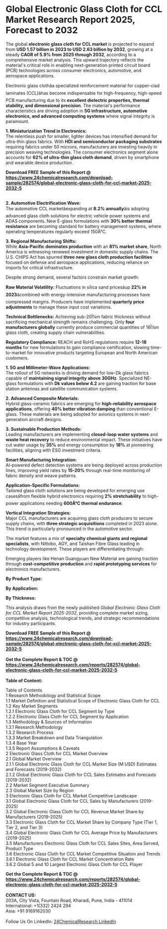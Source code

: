 <h1>Global Electronic Glass Cloth for CCL Market Research Report 2025, Forecast to 2032</h1><p>The global <strong>electronic glass cloth for CCL market</strong> is projected to expand from <strong>USD 1.57 billion in 2023 to USD 2.63 billion by 2032</strong>, growing at a steady <strong>CAGR of 5.9% from 2025 through 2032</strong>, according to a comprehensive market analysis. This upward trajectory reflects the material's critical role in enabling next-generation printed circuit board (PCB) technologies across consumer electronics, automotive, and aerospace applications.</p><p>Electronic glass clothâa specialized reinforcement material for copper-clad laminates (CCL)âhas become indispensable for high-frequency, high-speed PCB manufacturing due to its <strong>excellent dielectric properties, thermal stability, and dimensional precision</strong>. The material's performance characteristics are driving adoption in <strong>5G infrastructure, automotive electronics, and advanced computing systems</strong> where signal integrity is paramount.</p><p><strong>1. Miniaturization Trend in Electronics:</strong><br>
The relentless push for smaller, lighter devices has intensified demand for ultra-thin glass fabrics. With <strong>HDI and semiconductor packaging substrates</strong> requiring fabrics under 50 microns, manufacturers are investing heavily in precision weaving technologies. The consumer electronics segment alone accounts for <strong>62% of ultra-thin glass cloth demand</strong>, driven by smartphone and wearable device production.</p><div><b>Download FREE Sample of this Report @ 
            <a href="https://www.24chemicalresearch.com/download-sample/282574/global-electronic-glass-cloth-for-ccl-market-2025-2032-5">
            https://www.24chemicalresearch.com/download-sample/282574/global-electronic-glass-cloth-for-ccl-market-2025-2032-5</a></b></div><br><p><strong>2. Automotive Electrification Wave:</strong><br>
The automotive CCL marketâexpanding at <strong>8.2% annually</strong>âis adopting advanced glass cloth solutions for electric vehicle power systems and ADAS components. New E-glass formulations with <strong>30% better thermal resistance</strong> are becoming standard for battery management systems, where operating temperatures regularly exceed 150Â°C.</p><p><strong>3. Regional Manufacturing Shifts:</strong><br>
While <strong>Asia-Pacific dominates production</strong> with an <strong>81% market share</strong>, North America is witnessing renewed investment in domestic supply chains. The U.S. CHIPS Act has spurred <strong>three new glass cloth production facilities</strong> focused on defense and aerospace applications, reducing reliance on imports for critical infrastructure.</p><p>Despite strong demand, several factors constrain market growth:</p><p><strong>Raw Material Volatility:</strong> Fluctuations in silica sand pricesâup <strong>22% in 2023</strong>âcombined with energy-intensive manufacturing processes have compressed margins. Producers have implemented <strong>quarterly price adjustments</strong> to manage these input cost variations.</p><p><strong>Technical Bottlenecks:</strong> Achieving sub-20Î¼m fabric thickness without sacrificing mechanical strength remains challenging. Only <strong>four manufacturers globally</strong> currently produce commercial quantities of 16Î¼m glass cloth, creating supply chain vulnerabilities.</p><p><strong>Regulatory Compliance:</strong> REACH and RoHS regulations require <strong>12-18 months</strong> for new formulations to gain compliance certification, slowing time-to-market for innovative products targeting European and North American customers.</p><p><strong>1. 5G and Millimeter-Wave Applications:</strong><br>
The rollout of 5G networks is driving demand for low-Dk glass fabrics capable of <strong>maintaining signal integrity above 30GHz</strong>. Specialized NE-glass formulations with <strong>Dk values below 4.2</strong> are gaining traction for base station antennas and satellite communication systems.</p><p><strong>2. Advanced Composite Materials:</strong><br>
Hybrid glass-ceramic fabrics are emerging for <strong>high-reliability aerospace applications</strong>, offering <strong>40% better vibration damping</strong> than conventional E-glass. These materials are being adopted for avionics systems in next-generation aircraft designs.</p><p><strong>3. Sustainable Production Methods:</strong><br>
Leading manufacturers are implementing <strong>closed-loop water systems</strong> and <strong>waste heat recovery</strong> to reduce environmental impact. These initiatives have cut water usage by <strong>35%</strong> and energy consumption by <strong>18%</strong> at pioneering facilities, aligning with ESG investment criteria.</p><p><strong>Smart Manufacturing Integration:</strong><br>
	AI-powered defect detection systems are being deployed across production lines, improving yield rates by <strong>15-20%</strong> through real-time monitoring of fabric density and weave patterns.</p><p><strong>Application-Specific Formulations:</strong><br>
	Tailored glass cloth solutions are being developed for emerging use casesâfrom flexible hybrid electronics requiring <strong>2% stretchability</strong> to high-power applications needing <strong>600Â°C thermal endurance</strong>.</p><p><strong>Vertical Integration Strategies:</strong><br>
	Major CCL manufacturers are acquiring glass cloth producers to secure supply chains, with <strong>three strategic acquisitions</strong> completed in 2023 alone. This trend is particularly pronounced in the automotive sector.</p><p>The market features a mix of <strong>specialty chemical giants and regional specialists</strong>, with Nittobo, AGY, and Taishan Fibre Glass leading in technology development. These players are differentiating through:</p><p>Emerging players like Henan Guangyuan New Material are gaining traction through <strong>cost-competitive production</strong> and <strong>rapid prototyping services</strong> for electronics manufacturers.</p><p><strong>By Product Type:</strong></p><p><strong>By Application:</strong></p><p><strong>By Thickness:</strong></p><p>This analysis draws from the newly published <em>Global Electronic Glass Cloth for CCL Market Report 2025-2032</em>, providing complete market sizing, competitive analysis, technological trends, and strategic recommendations for industry participants.</p><div><b>Download FREE Sample of this Report @ 
            <a href="https://www.24chemicalresearch.com/download-sample/282574/global-electronic-glass-cloth-for-ccl-market-2025-2032-5">
            https://www.24chemicalresearch.com/download-sample/282574/global-electronic-glass-cloth-for-ccl-market-2025-2032-5</a></b></div><br><div><b>Get the Complete Report & TOC @ 
            <a href="https://www.24chemicalresearch.com/reports/282574/global-electronic-glass-cloth-for-ccl-market-2025-2032-5">
            https://www.24chemicalresearch.com/reports/282574/global-electronic-glass-cloth-for-ccl-market-2025-2032-5</a></b></div><br>
            <b>Table of Content:</b><p>Table of Contents<br />
1 Research Methodology and Statistical Scope<br />
1.1 Market Definition and Statistical Scope of Electronic Glass Cloth for CCL<br />
1.2 Key Market Segments<br />
1.2.1 Electronic Glass Cloth for CCL Segment by Type<br />
1.2.2 Electronic Glass Cloth for CCL Segment by Application<br />
1.3 Methodology & Sources of Information<br />
1.3.1 Research Methodology<br />
1.3.2 Research Process<br />
1.3.3 Market Breakdown and Data Triangulation<br />
1.3.4 Base Year<br />
1.3.5 Report Assumptions & Caveats<br />
2 Electronic Glass Cloth for CCL Market Overview<br />
2.1 Global Market Overview<br />
2.1.1 Global Electronic Glass Cloth for CCL Market Size (M USD) Estimates and Forecasts (2019-2032)<br />
2.1.2 Global Electronic Glass Cloth for CCL Sales Estimates and Forecasts (2019-2032)<br />
2.2 Market Segment Executive Summary<br />
2.3 Global Market Size by Region<br />
3 Electronic Glass Cloth for CCL Market Competitive Landscape<br />
3.1 Global Electronic Glass Cloth for CCL Sales by Manufacturers (2019-2025)<br />
3.2 Global Electronic Glass Cloth for CCL Revenue Market Share by Manufacturers (2019-2025)<br />
3.3 Electronic Glass Cloth for CCL Market Share by Company Type (Tier 1, Tier 2, and Tier 3)<br />
3.4 Global Electronic Glass Cloth for CCL Average Price by Manufacturers (2019-2025)<br />
3.5 Manufacturers Electronic Glass Cloth for CCL Sales Sites, Area Served, Product Type<br />
3.6 Electronic Glass Cloth for CCL Market Competitive Situation and Trends<br />
3.6.1 Electronic Glass Cloth for CCL Market Concentration Rate<br />
3.6.2 Global 5 and 10 Largest Electronic Glass Cloth for CCL Player</p><div><b>Get the Complete Report & TOC @ 
            <a href="https://www.24chemicalresearch.com/reports/282574/global-electronic-glass-cloth-for-ccl-market-2025-2032-5">
            https://www.24chemicalresearch.com/reports/282574/global-electronic-glass-cloth-for-ccl-market-2025-2032-5</a></b></div><br><b>CONTACT US:</b><br>
            203A, City Vista, Fountain Road, Kharadi, Pune, India - 411014<br>
            International: +1(332) 2424 294<br>
            Asia: +91 9169162030 <br><br>
            Follow Us On LinkedIn: <a href="https://www.linkedin.com/company/24chemicalresearch/">24ChemicalResearch LinkedIn</a>